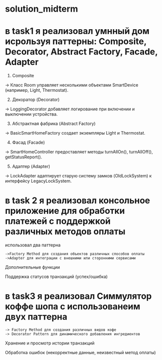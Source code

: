 # solution_midterm
# в task1 я реализовал умнный дом исрользуя паттерны: Composite, Decorator, Abstract Factory, Facade, Adapter
1. Composite

 -> Класс Room управляет несколькими объектами SmartDevice (например, Light, Thermostat).

2. Декоратор (Decorator)

->  LoggingDecorator добавляет логирование при включении и выключении устройства.

3. Абстрактная фабрика (Abstract Factory)

-> BasicSmartHomeFactory создает экземпляры Light и Thermostat.

4. Фасад (Facade)

-> SmartHomeController предоставляет методы turnAllOn(), turnAllOff(), getStatusReport().

5. Адаптер (Adapter)

-> LockAdapter адаптирует старую систему замков (OldLockSystem) к интерфейсу LegacyLockSystem.






# в task 2 я реализовал консольное приложение для обработки платежей с поддержкой различных методов оплаты

  использовал два паттерна
  
    ->Factory Method для создания объектов различных способов оплаты
    ->Adapter для интеграции с внешними или сторонними сервисами
 
  Дополнительные функции

 Поддержка статусов транзакций (успех/ошибка)




#  в task3 я реализовал Симмулятор коффе шопа с использованеим двух паттерна 

    -> Factory Method для создания различных видов кофе
    -> Decorator Pattern для динамического добавления ингредиентов


 
 Хранение и просмотр истории транзакций
 
 Обработка ошибок (некорректные данные, неизвестный метод оплаты)
